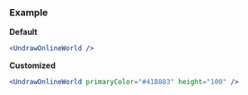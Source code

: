### Example

**Default**
```jsx
<UndrawOnlineWorld />
```

**Customized**
```jsx
<UndrawOnlineWorld primaryColor="#41B883" height="100" />
```
